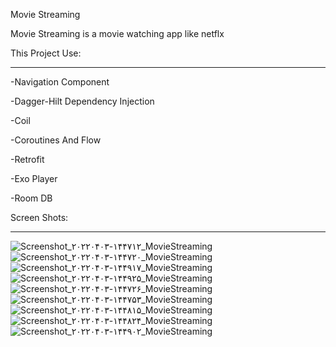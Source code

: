 Movie Streaming

Movie Streaming is a  movie watching app like netflx

This Project Use:
_______________________
-Navigation Component

-Dagger-Hilt Dependency Injection

-Coil

-Coroutines And Flow

-Retrofit

-Exo Player

-Room DB


Screen Shots:
_________________
![Screenshot_۲۰۲۲۰۴۰۳-۱۴۴۷۱۲_MovieStreaming](https://user-images.githubusercontent.com/94174095/161423788-da4b0793-ac72-49e7-b71f-f3be3fba8761.jpg)
![Screenshot_۲۰۲۲۰۴۰۳-۱۴۴۷۲۰_MovieStreaming](https://user-images.githubusercontent.com/94174095/161423793-fd941ba8-2bb7-4b87-8b9b-6ad5f2b621e4.jpg)
![Screenshot_۲۰۲۲۰۴۰۳-۱۴۴۹۱۷_MovieStreaming](https://user-images.githubusercontent.com/94174095/161423965-e90e2d74-d0a8-4087-a5e7-40d6db9356b5.jpg)
![Screenshot_۲۰۲۲۰۴۰۳-۱۴۴۹۲۵_MovieStreaming](https://user-images.githubusercontent.com/94174095/161424005-3d7ccd69-2b21-4837-988f-9f5689f1308c.jpg)
![Screenshot_۲۰۲۲۰۴۰۳-۱۴۴۷۲۶_MovieStreaming](https://user-images.githubusercontent.com/94174095/161423822-eb4f1aa0-358a-4b0a-aabf-3b76b720f7f2.jpg)
![Screenshot_۲۰۲۲۰۴۰۳-۱۴۴۷۵۳_MovieStreaming](https://user-images.githubusercontent.com/94174095/161423832-59638754-3424-4613-9011-f1b3a3f2d7d3.jpg)
![Screenshot_۲۰۲۲۰۴۰۳-۱۴۴۸۱۵_MovieStreaming](https://user-images.githubusercontent.com/94174095/161423864-3f4b117e-b076-40b4-bc60-f5796a042f21.jpg)
![Screenshot_۲۰۲۲۰۴۰۳-۱۴۴۸۲۴_MovieStreaming](https://user-images.githubusercontent.com/94174095/161423918-6ebb579d-3190-4ab3-a30f-c8bbada2793f.jpg)
![Screenshot_۲۰۲۲۰۴۰۳-۱۴۴۹۰۲_MovieStreaming](https://user-images.githubusercontent.com/94174095/161423929-6be712d4-d5f0-4b64-963a-2652d8278129.jpg)


